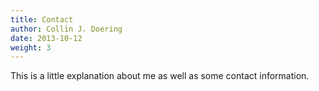 ```yaml
---
title: Contact
author: Collin J. Doering
date: 2013-10-12
weight: 3
---
```


This is a little explanation about me as well as some contact information.
